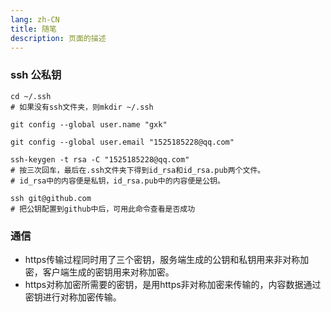 ```yaml
---
lang: zh-CN
title: 随笔
description: 页面的描述
---
```


### ssh 公私钥
```shell
cd ~/.ssh
# 如果没有ssh文件夹，则mkdir ~/.ssh

git config --global user.name "gxk"

git config --global user.email "1525185228@qq.com"

ssh-keygen -t rsa -C "1525185228@qq.com"
# 按三次回车，最后在.ssh文件夹下得到id_rsa和id_rsa.pub两个文件。
# id_rsa中的内容便是私钥，id_rsa.pub中的内容便是公钥。

ssh git@github.com
# 把公钥配置到github中后，可用此命令查看是否成功
```

### 通信
+ https传输过程同时用了三个密钥，服务端生成的公钥和私钥用来非对称加密，客户端生成的密钥用来对称加密。  
+ https对称加密所需要的密钥，是用https非对称加密来传输的，内容数据通过密钥进行对称加密传输。